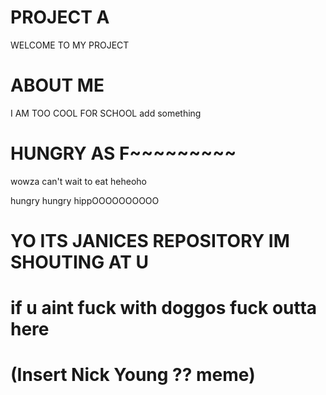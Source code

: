 # PROJECT A
WELCOME TO MY PROJECT

# ABOUT ME
I AM TOO COOL FOR SCHOOL
add something

# HUNGRY AS F~~~~~~~~~
wowza can't wait to eat heheoho

hungry hungry hippOOOOOOOOOO 

# YO ITS JANICES REPOSITORY IM SHOUTING AT U

# if u aint fuck with doggos fuck outta here

# (Insert Nick Young ?? meme)
